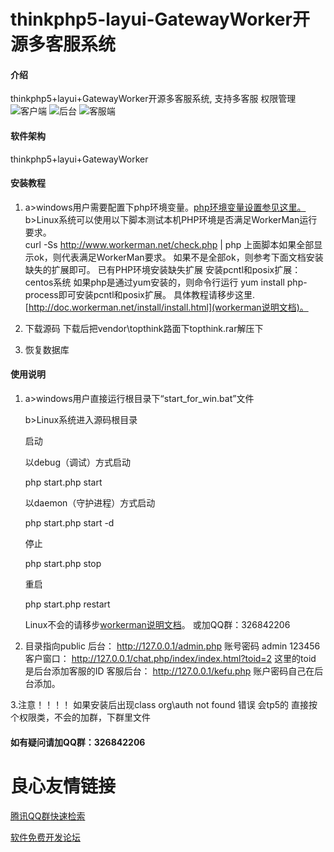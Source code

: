 # thinkphp5-layui-GatewayWorker开源多客服系统

#### 介绍
thinkphp5+layui+GatewayWorker开源多客服系统,
支持多客服
权限管理
![客户端](https://images.gitee.com/uploads/images/2019/0321/111548_c81fdcbb_1547089.jpeg "1.jpg")
![后台](https://images.gitee.com/uploads/images/2019/0321/111314_ab26f0f5_1547089.jpeg "2.jpg")
![客服端](https://images.gitee.com/uploads/images/2019/0321/111402_83ff02cd_1547089.jpeg "3.jpg")

#### 软件架构
thinkphp5+layui+GatewayWorker


#### 安装教程

1. a>windows用户需要配置下php环境变量。[php环境变量设置参见这里。](https://www.workerman.net/windows)   
   b>Linux系统可以使用以下脚本测试本机PHP环境是否满足WorkerMan运行要求。  
     curl -Ss http://www.workerman.net/check.php | php 
	 上面脚本如果全部显示ok，则代表满足WorkerMan要求。 
	 如果不是全部ok，则参考下面文档安装缺失的扩展即可。 
	 已有PHP环境安装缺失扩展 
	 安装pcntl和posix扩展： 
	 centos系统 
	 如果php是通过yum安装的，则命令行运行 yum install php-process即可安装pcntl和posix扩展。 
	 具体教程请移步这里.[http://doc.workerman.net/install/install.html](workerman说明文档)。 
	 
2. 下载源码 下载后把vendor\topthink路面下topthink.rar解压下
3. 恢复数据库

#### 使用说明

1. a>windows用户直接运行根目录下“start_for_win.bat”文件 

   b>Linux系统进入源码根目录 

   启动

   以debug（调试）方式启动

   php start.php start

   以daemon（守护进程）方式启动

   php start.php start -d

   停止

   php start.php stop

   重启

   php start.php restart
   
   Linux不会的请移步[workerman说明文档](http://doc.workerman.net/install/install.html)。
   或加QQ群：326842206
2. 目录指向public 
   后台： 
   http://127.0.0.1/admin.php 
   账号密码 admin 123456 
   客户窗口： 
   http://127.0.0.1/chat.php/index/index.html?toid=2 
   这里的toid 是后台添加客服的ID 
   客服后台： 
   http://127.0.0.1/kefu.php 
   账户密码自己在后台添加。 

3.注意！！！！
如果安装后出现class org\auth not found 错误
会tp5的 直接按个权限类，不会的加群，下群里文件
#### 如有疑问请加QQ群：326842206



 # 良心友情链接

[腾讯QQ群快速检索](http://u.720life.cn/s/8cf73f7c)

[软件免费开发论坛](http://u.720life.cn/s/bbb01dc0)